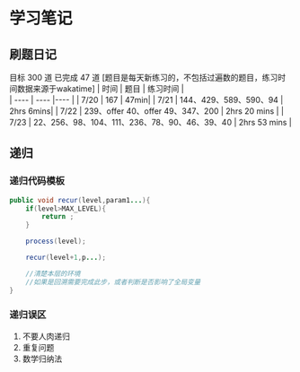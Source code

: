 # 学习笔记
## 刷题日记
目标 300 道
已完成 47 道
[题目是每天新练习的，不包括过遍数的题目，练习时间数据来源于wakatime]
|  时间   | 题目  | 练习时间  |   
|  ----  | ----  |----   |
| 7/20  | 167 | 47min|
| 7/21  | 144、429、589、590、94 | 2hrs 6mins|
| 7/22  | 239、offer 40、offer 49、347、200 | 2hrs 20 mins |
| 7/23  | 22、256、98、104、111、236、78、90、46、39、40 | 2hrs 53 mins |





## 递归
### 递归代码模板
```java
public void recur(level,param1...){
    if(level>MAX_LEVEL){
        return ;
    }

    process(level);

    recur(level+1,p...);

    //清楚本层的环境
    //如果是回溯需要完成此步，或者判断是否影响了全局变量
}
```
### 递归误区
1.  不要人肉递归
2.  重复问题
3.  数学归纳法


